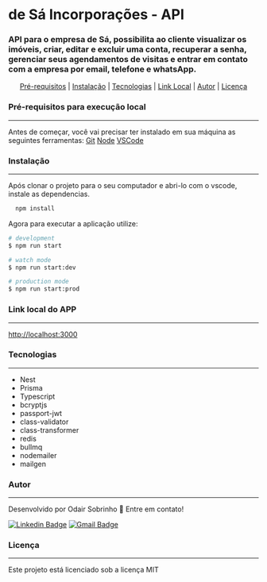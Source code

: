 # de Sá Incorporações - API

### API para o empresa de Sá, possibilita ao cliente visualizar os imóveis, criar, editar e excluir uma conta, recuperar a senha, gerenciar seus agendamentos de visitas e entrar em contato com a empresa por email, telefone e whatsApp.

<p align="center">
 <a href="#pre">Pré-requisitos</a> |
 <a href="#rodando">Instalação</a> | 
 <a href="#tecnologias">Tecnologias</a> |  
 <a href="#linkLocal">Link Local</a> |  
 <a href="#autor">Autor</a> |
 <a href="#licenca">Licença</a> 
</p>

<h3 id="pre">Pré-requisitos para execução local</h3>

---

Antes de começar, você vai precisar ter instalado em sua máquina as seguintes ferramentas:
[Git](https://git-scm.com)
[Node](https://nodejs.org/en)
[VSCode](https://code.visualstudio.com/)

<h3 id="rodando">Instalação</h3>

---

Após clonar o projeto para o seu computador e abri-lo com o vscode, instale as dependencias.

```bash
  npm install
```

Agora para executar a aplicação utilize:

```bash
# development
$ npm run start

# watch mode
$ npm run start:dev

# production mode
$ npm run start:prod
```

<h3 id="linkLocal">Link local do APP</h3>

---

[http://localhost:3000](http://localhost:3000)

<h3 id="tecnologias">Tecnologias</h3>

---

- Nest
- Prisma
- Typescript
- bcryptjs
- passport-jwt
- class-validator
- class-transformer
- redis
- bullmq
- nodemailer
- mailgen

<h3 id="autor">Autor</h3>

---

Desenvolvido por Odair Sobrinho 🚀 Entre em contato!

[![Linkedin Badge](https://img.shields.io/badge/-Odair-blue?style=flat-square&logo=Linkedin&logoColor=white&link=https://www.linkedin.com/in/odair-sobrinho/)](https://www.linkedin.com/in/odair-sobrinho/)
[![Gmail Badge](https://img.shields.io/badge/-odairodriguez@yahoo.com.br-slateblue?style=flat-square&logo=Yahoo&logoColor=white&link=mailto:odairodriguez@yahoo.com.br)](mailto:odairodriguez@yahoo.com.br)

<h3 id="licenca">Licença</h3>

---

Este projeto está licenciado sob a licença MIT
